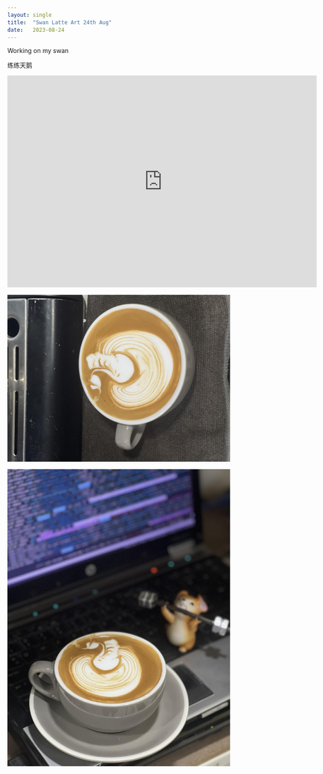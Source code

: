 ```yaml
---
layout: single
title:  "Swan Latte Art 24th Aug"
date:   2023-08-24
---
```


Working on my swan

练练天鹅



<div class="embed-container">
  <iframe
      src="https://www.youtube.com/embed/cWoO3tvuKg0"
      width="700"
      height="480"
      frameborder="0"
      allowfullscreen="true">
  </iframe>
</div>



![](/assets/img/2023/08/24/IMG_6692.jpg)

![](/assets/img/2023/08/24/IMG_6695.jpg)


